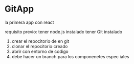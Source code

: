 # GitApp

la primera app con react

requisito previo:
tener node.js instalado
tener Git instalado

1. crear el repocitorio de en git
2. clonar el repocitorio creado
3. abrir con entorno de codigo
4. debe hacer un branch para los componenetes espec iales
